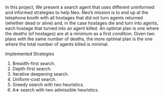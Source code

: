 In this project, We present a search agent that uses different uninformed and informed strategies to help Neo. Neo’s mission is to end up at the telephone booth with all hostages that did not turn agents returned (whether dead or alive) and, in the case hostages die and turn into agents, each hostage that turned into an agent killed.
An optimal plan is one where the deaths (of hostages) are at a minimum as a first condition. Given two plans with the same number of deaths, the more optimal plan is the one where the total number of agents killed is minimal.

Implemented Strategies
  1. Breadth-first search.
  2. Depth-first search.
  3. Iterative deepening search.
  4. Uniform-cost search.
  5. Greedy search with two heuristics.
  6. A∗ search with two admissible heuristics.
